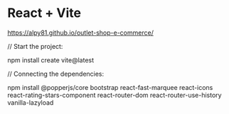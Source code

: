 # React + Vite

https://alpy81.github.io/outlet-shop-e-commerce/

// Start the project:

npm install create vite@latest

// Connecting the dependencies:

npm install @popperjs/core bootstrap react-fast-marquee react-icons react-rating-stars-component react-router-dom
react-router-use-history vanilla-lazyload
